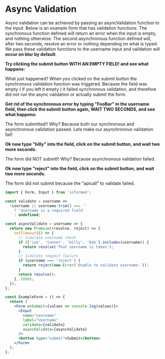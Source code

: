 # Async Validation

Async validation can be achieved by passing an asyncValidation function to the input.
Below is an example form that has validation functions. The synchronous function defined
will return an error when the input is empty, and nothing otherwise. The second asynchronous
function defined will, after two seconds, resolve an error or nothing depending on what is typed.
We pass these validation functions to the username input and validation will **occur on blur by default**.

**Try clicking the submit button WITH AN EMPTY FIELD! and see what happens:**

<!-- STORY -->

What just happened? When you clicked on the submit button the synchronous
validation function was triggered. Because the field was empty ( if you left it empty )
it failed synchronous validation, and therefore did not run the async validation or
actually submit the form.

**Get rid of the synchronous error by typing "FooBar" in the username field, then
click the submit button again, WAIT TWO SECONDS, and see what happens:**

The form submitted!! Why? Because both our synchronous and asynchronous validation passed.
Lets make our asynchronous validation fail!

**Ok now type "billy" into the field, click on the submit button, and wait two more seconds.**

The form did NOT submit!! Why? Because asynchronous validation failed.

**Ok now type "reject" into the field, click on the submit button, and wait two more seconds.**

The form did not submit because the "apicall" to validate failed.

```jsx
import { Form, Input } from 'informed';

const validate = username =>
  !username || username.trim() === ''
    ? 'Username is a required field'
    : undefined;

const asyncValidate = username => {
  return new Promise((resolve, reject) => {
    setTimeout(() => {
      // Simulate username check
      if (['joe', 'tanner', 'billy', 'bob'].includes(username)) {
        return resolve('That username is taken');
      }
      // Simulate request faulure
      if (username === 'reject') {
        return reject(new Error('Unable to validate username.'));
      }
      return resolve();
    }, 2000);
  });
};

const ExampleForm = () => {
  return (
    <Form onSubmit={values => console.log(values)}>
      <Input
        name="username"
        label="Username"
        validate={validate}
        asyncValidate={asyncValidate}
      />
      <button type="submit">Submit</button>
    </Form>
  );
};
```
